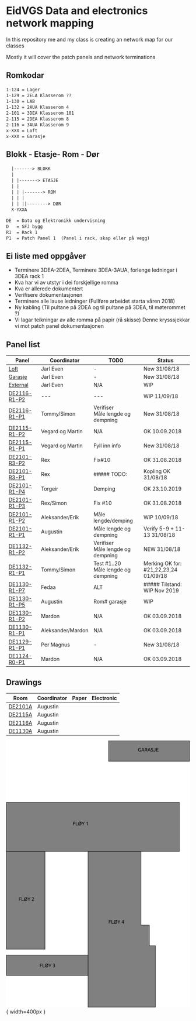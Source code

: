 <h1>EidVGS Data and electronics network mapping</h1>

<p>In this repository me and my class is creating an network map for our classes</p>
<p>Mostly it will cover the patch panels and network terminations</p>

## Romkodar
```
1-124 = Lager
1-129 = 2ELA Klasserom ??
1-130 = LAB
1-132 = 2AUA Klasserom 4
2-101 = 3DEA Klasserom 101
2-115 = 2DEA Klasserom 8
2-116 = 3AUA Klasserom 9
x-XXX = Loft
x-XXX = Garasje
```

## Blokk - Etasje- Rom - Dør
```
  |-------> BLOKK
  |
  | |-------> ETASJE
  | |  
  | | |-------> ROM
  | | |
  | | ||--------> DØR
  X-YXXA
```

```
DE	= Data og Elektronikk undervisning
D	= SFJ bygg
R1	= Rack 1					       
P1	= Patch Panel 1	 (Panel i rack, skap eller på vegg)
```


## Ei liste med oppgåver 

* Terminere 3DEA-2DEA, Terminere 3DEA-3AUA, forlenge ledningar i 3DEA rack 1
* Kva har vi av utstyr i dei forskjellige romma
* Kva er allerede dokumentert
* Verifisere dokumentasjonen
* Terminere alle lause ledninger (Fullføre arbeidet starta våren 2018)
* Ny kabling (Til pultane på 2DEA og til pultane på 3DEA, til møterommet ?)
* Vi lagar teikningar av alle romma på papir (rå skisse) Denne krysssjekkar vi mot patch panel dokumentasjonen


## Panel list
[comment]: # (Autotable start)

|                 Panel                |   Coordinator   |                  TODO                 |                  Status                 |
|--------------------------------------|-----------------|---------------------------------------|-----------------------------------------|
|[Loft](Panels/Loft.md)                |Jarl Even        |-                                      |New 31/08/18                             |
|[Garasje](Panels/Garasje.md)          |Jarl Even        |-                                      |New 31/08/18                             |
|[External](Panels/External.md)        |Jarl Even        |N/A                                    |WIP                                      |
|[DE2116-R1-P2](Panels/DE2116-R1-P2.md)|---              |---                                    |WIP 11/09/18                             |
|[DE2116-R1-P1](Panels/DE2116-R1-P1.md)|Tommy/Simon      |Verifiser<br/>Måle lengde og dempning  |New 31/08/18                             |
|[DE2115-R1-P2](Panels/DE2115-R1-P2.md)|Vegard og Martin |N/A                                    |OK 10.09.2018                            |
|[DE2115-R1-P1](Panels/DE2115-R1-P1.md)|Vegard og Martin |Fyll inn info                          |New 31/08/18                             |
|[DE2101-R3-P2](Panels/DE2101-R3-P2.md)|Rex              |Fix#10                                 |OK 31.08.2018                            |
|[DE2101-R3-P1](Panels/DE2101-R3-P1.md)|Rex              |##### TODO:                            |Kopling OK 31/08/18                      |
|[DE2101-R1-P4](Panels/DE2101-R1-P4.md)|Torgeir          |Demping                                |OK 23.10.2019                            |
|[DE2101-R1-P3](Panels/DE2101-R1-P3.md)|Rex/Simon        |Fix #10                                |OK 31.08.2018                            |
|[DE2101-R1-P2](Panels/DE2101-R1-P2.md)|Aleksander/Erik  |Måle lengde/demping                    |WIP 10/09/18                             |
|[DE2101-R1-P1](Panels/DE2101-R1-P1.md)|Augustin         |Måle lengde og dempning                |Verify 5-9 + 11-13 31/08/18              |
|[DE1132-R1-P2](Panels/DE1132-R1-P2.md)|Aleksander/Erik  |Verifiser<br/>Måle lengde og dempning  |NEW 31/08/18                             |
|[DE1132-R1-P1](Panels/DE1132-R1-P1.md)|Tommy/Simon      |Test #1..20<br/>Måle lengde og dempning|Merking OK for:<br/>#21,22,23,24 01/09/18|
|[DE1130-R1-P7](Panels/DE1130-R1-P7.md)|Fedaa            |ALT                                    |##### Tilstand:	WIP Nov 2019             |
|[DE1130-R1-P5](Panels/DE1130-R1-P5.md)|Augustin         |Rom# garasje                           |WIP                                      |
|[DE1130-R1-P2](Panels/DE1130-R1-P2.md)|Mardon           |N/A                                    |OK 03.09.2018                            |
|[DE1130-R1-P1](Panels/DE1130-R1-P1.md)|Aleksander/Mardon|N/A                                    |OK 03.09.2018                            |
|[DE1129-R1-P1](Panels/DE1129-R1-P1.md)|Per Magnus       |-                                      |New 31/08/18                             |
|[DE1124-R0-P1](Panels/DE1124-R0-P1.md)|Mardon           |N/A                                    |OK 03.09.2018                            |

[comment]: # (Autotable stop)

## Drawings 
|                  Room                   |     Coordinator     | Paper | Electronic  |
|-----------------------------------------|---------------------|-------|-------------|
|[DE2101A](./Drawings/2101A-FloorPlan.svg)|Augustin             |       |             |
|[DE2115A](./Drawings/2115A-FloorPlan.svg)|Augustin             |       |             |
|[DE2116A](./Drawings/2116A-FloorPlan.svg)|Augustin             |       |             |
|[DE1130A](./Drawings/1130A-FloorPlan.svg)|Augustin             |       |             |


![EidVGS](./Drawings/EIDVGS-SectionPlan.png){ width=400px }
